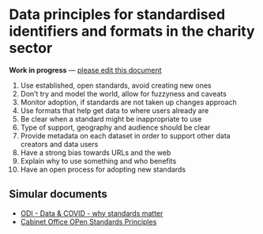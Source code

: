 # Data principles for standardised identifiers and formats in the charity sector

**Work in progress** — [please edit this document](https://github.com/WeTheCatalysts/standards-and-identifiers/blob/master/principles.md)

1. Use established, open standards, avoid creating new ones
2. Don’t try and model the world, allow for fuzzyness and caveats
3. Monitor adoption, if standards are not taken up changes approach
4. Use formats that help get data to where users already are
5. Be clear when a standard might be inappropriate to use
6. Type of support, geography and audience should be clear
7. Provide metadata on each dataset in order to support other data creators and data users
8. Have a strong bias towards URLs and the web
9. Explain why to use something and who benefits
10. Have an open process for adopting new standards


## Simular documents

* [ODI - Data & COVID - why standards matter](https://theodi.org/article/data-and-covid-19-why-standards-matter/)
* [Cabinet Office OPen Standards Principles](https://www.gov.uk/government/publications/open-standards-principles/open-standards-principles)
